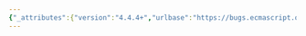 ```yaml
---
{"_attributes":{"version":"4.4.4+","urlbase":"https://bugs.ecmascript.org/","maintainer":"dherman@mozilla.com"},"bug":{"bug_id":3649,"creation_ts":"2015-01-23 15:06:00 -0800","short_desc":"22.1.3.1 Array.prototype.concat: Incorrect bound checks","delta_ts":"2015-02-02 18:38:48 -0800","product":"Draft for 6th Edition","component":"technical issue","version":"Rev 31: January 15, 2015 Draft","rep_platform":"All","op_sys":"All","bug_status":"RESOLVED","resolution":"FIXED","priority":"Normal","bug_severity":"normal","everconfirmed":true,"reporter":{"uid":"andrebargull","name":"André Bargull"},"assigned_to":{"uid":"allen","name":"Allen Wirfs-Brock"},"long_desc":[{"commentid":11660,"comment_count":0,"who":{"uid":"andrebargull","name":"André Bargull"},"bug_when":"2015-01-23 15:06:33 -0800","thetext":"22.1.3.1 Array.prototype.concat ( ...arguments )\n\nStep 7.d.iv: Change \"≥\" to \">\".\n\n\nAlso: Extraneous \"+\" after \"len\""},{"commentid":11669,"comment_count":1,"who":{"uid":"allen","name":"Allen Wirfs-Brock"},"bug_when":"2015-01-23 15:22:09 -0800","thetext":"fixed in rev32 editor's draft"},{"commentid":11921,"comment_count":2,"who":{"uid":"allen","name":"Allen Wirfs-Brock"},"bug_when":"2015-02-02 18:38:48 -0800","thetext":"fixed in rev32 draft"}]}}
---
```

